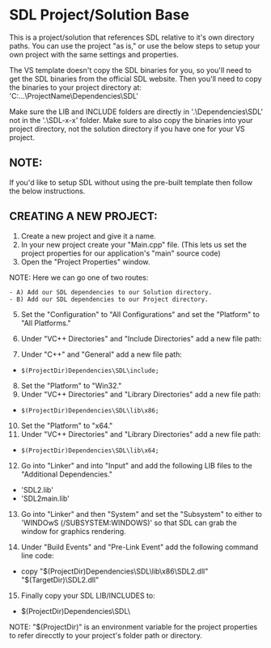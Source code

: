 SDL Project/Solution Base
==
This is a project/solution that references SDL relative to it's own directory paths. You can use the project "as is," or use the below steps to setup your own project with the same settings and properties.

The VS template doesn't copy the SDL binaries for you, so you'll need to get the SDL binaries from the official SDL website. Then you'll need to copy the binaries to your project directory at: 'C:\...\ProjectName\Dependencies\SDL\'

Make sure the LIB and INCLUDE folders are directly in '.\Dependencies\SDL\' not in the '.\SDL-x-x\' folder. Make sure to also copy the binaries into your project directory, not the solution directory if you have one for your VS project.

NOTE:
-------
If you'd like to setup SDL without using the pre-built template then follow the below instructions.

CREATING A NEW PROJECT:
------
1. Create a new project and give it a name.
2. In your new project create your "Main.cpp" file.
  (This lets us set the project properties for our application's "main" source code)
3. Open the "Project Properties" window.

  NOTE: Here we can go one of two routes:
    
    - A) Add our SDL dependencies to our Solution directory.
    - B) Add our SDL dependencies to our Project directory.

5. Set the "Configuration" to "All Configurations" and set the "Platform" to "All Platforms."

6. Under "VC++ Directories" and "Include Directories" add a new file path:

7. Under "C++" and "General" add a new file path:
  
  - `$(ProjectDir)Dependencies\SDL\include;`
  
8. Set the "Platform" to "Win32."
9. Under "VC++ Directories" and "Library Directories" add a new file path:

  - `$(ProjectDir)Dependencies\SDL\lib\x86;`

10. Set the "Platform" to "x64."
11. Under "VC++ Directories" and "Library Directories" add a new file path:

  - `$(ProjectDir)Dependencies\SDL\lib\x64;`

12. Go into "Linker" and into "Input" and add the following LIB files to the "Additional Dependencies."

  - 'SDL2.lib'
  - 'SDL2main.lib'

13. Go into "Linker" and then "System" and set the "Subsystem" to either to 'WINDOwS (/SUBSYSTEM:WINDOWS)' so that SDL can grab the window for graphics rendering.

14. Under "Build Events" and "Pre-Link Event" add the following command line code:
 
  - copy "$(ProjectDir)Dependencies\SDL\lib\x86\SDL2.dll" "$(TargetDir)\SDL2.dll"
  
15. Finally copy your SDL LIB/INCLUDES to:
 
  - $(ProjectDir)Dependencies\SDL\
  
NOTE: "$(ProjectDir)" is an environment variable for the project properties to refer direcctly to your project's folder path or directory.
